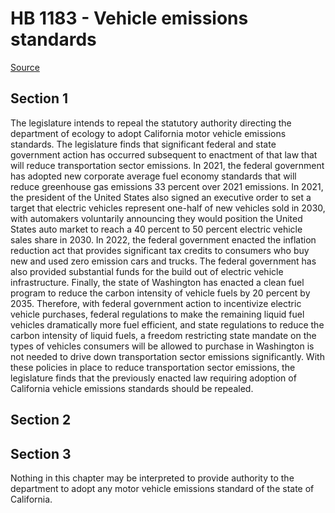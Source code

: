# HB 1183 - Vehicle emissions standards

[Source](http://lawfilesext.leg.wa.gov/biennium/2023-24/Pdf/Bills/House%20Bills/1183.pdf)

## Section 1
The legislature intends to repeal the statutory authority directing the department of ecology to adopt California motor vehicle emissions standards. The legislature finds that significant federal and state government action has occurred subsequent to enactment of that law that will reduce transportation sector emissions. In 2021, the federal government has adopted new corporate average fuel economy standards that will reduce greenhouse gas emissions 33 percent over 2021 emissions. In 2021, the president of the United States also signed an executive order to set a target that electric vehicles represent one-half of new vehicles sold in 2030, with automakers voluntarily announcing they would position the United States auto market to reach a 40 percent to 50 percent electric vehicle sales share in 2030. In 2022, the federal government enacted the inflation reduction act that provides significant tax credits to consumers who buy new and used zero emission cars and trucks. The federal government has also provided substantial funds for the build out of electric vehicle infrastructure. Finally, the state of Washington has enacted a clean fuel program to reduce the carbon intensity of vehicle fuels by 20 percent by 2035. Therefore, with federal government action to incentivize electric vehicle purchases, federal regulations to make the remaining liquid fuel vehicles dramatically more fuel efficient, and state regulations to reduce the carbon intensity of liquid fuels, a freedom restricting state mandate on the types of vehicles consumers will be allowed to purchase in Washington is not needed to drive down transportation sector emissions significantly. With these policies in place to reduce transportation sector emissions, the legislature finds that the previously enacted law requiring adoption of California vehicle emissions standards should be repealed.

## Section 2
## Section 3
Nothing in this chapter may be interpreted to provide authority to the department to adopt any motor vehicle emissions standard of the state of California.
